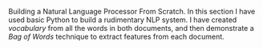 Building a Natural Language Processor From Scratch.
In this section I have used basic Python to build a rudimentary NLP system. I have created *vocabulary* from
all the words in both documents, and then demonstrate a *Bag of Words* technique to extract features from each document.
